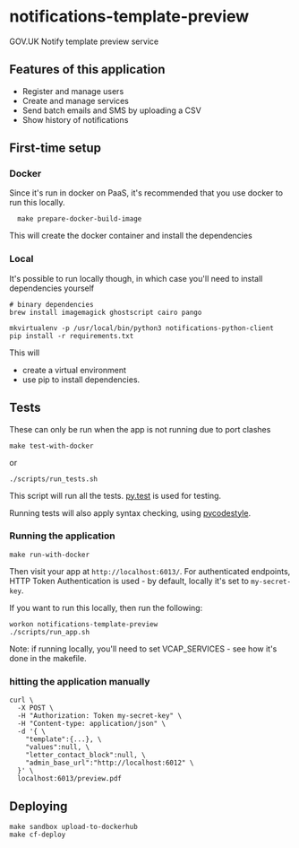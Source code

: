 # notifications-template-preview

GOV.UK Notify template preview service

## Features of this application

 - Register and manage users
 - Create and manage services
 - Send batch emails and SMS by uploading a CSV
 - Show history of notifications

## First-time setup

### Docker

Since it's run in docker on PaaS, it's recommended that you use docker to run this locally.

```shell
  make prepare-docker-build-image
```

This will create the docker container and install the dependencies

### Local

It's possible to run locally though, in which case you'll need to install dependencies yourself

```shell
# binary dependencies
brew install imagemagick ghostscript cairo pango

mkvirtualenv -p /usr/local/bin/python3 notifications-python-client
pip install -r requirements.txt
```

This will
* create a virtual environment
* use pip to install dependencies.

## Tests

These can only be run when the app is not running due to port clashes

```shell
make test-with-docker
```

or

```
./scripts/run_tests.sh
```
This script will run all the tests. [py.test](http://pytest.org/latest/) is used for testing.

Running tests will also apply syntax checking, using [pycodestyle](https://pypi.python.org/pypi/pycodestyle).


### Running the application


```shell
make run-with-docker
```


Then visit your app at `http://localhost:6013/`. For authenticated endpoints, HTTP Token Authentication is used - by default, locally it's set to `my-secret-key`.

If you want to run this locally, then run the following:

```shell
workon notifications-template-preview
./scripts/run_app.sh
```

Note: if running locally, you'll need to set VCAP_SERVICES - see how it's done in the makefile.

### hitting the application manually
```shell
curl \
  -X POST \
  -H "Authorization: Token my-secret-key" \
  -H "Content-type: application/json" \
  -d '{ \
    "template":{...}, \
    "values":null, \
    "letter_contact_block":null, \
    "admin_base_url":"http://localhost:6012" \
  }' \
  localhost:6013/preview.pdf
```


## Deploying

```shell
make sandbox upload-to-dockerhub
make cf-deploy
```
